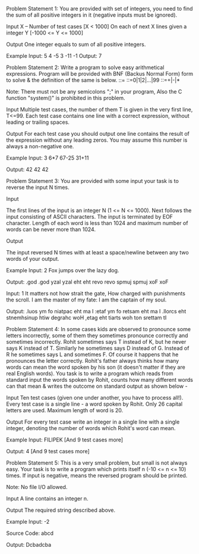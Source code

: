 Problem Statement 1: 
You are provided with set of integers, you need to find the sum of all positive integers in it (negative inputs must be ignored).
 
Input
X – Number of test cases [X < 1000]
On each of next X lines given a integer Y [-1000 <= Y <= 1000]

Output
One integer equals to sum of all positive integers.

Example
Input:
5
4
-5
3
-11
-1
Output:
7


Problem Statement 2: 
Write a program to solve easy arithmetical expressions. Program will be provided with BNF (Backus Normal Form) form to solve & the definition of the same is below.
 <expre>::=<num><opt><num>
<num>::=0|1|2|...|99
<opt>::=+|-|*
 
Note: There must not be any semicolons ";" in your program, Also the C function "system()" is prohibited in this problem.

Input
Multiple test cases, the number of them T is given in the very first line, T<=99.
Each test case contains one line with a correct expression, without leading or trailing spaces.

Output 
For each test case you should output one line contains the result of the expression without any leading zeros. You may assume this number is always a non-negative one.
 

Example
Input:
3
6*7
67-25
31+11

Output:
42
42
42

Problem Statement 3: 
You are provided with some input your task is to reverse the input N times.
 
Input
 
The first lines of the input is an integer N (1 <= N <= 1000). Next follows the input consisting of ASCII characters. The input is terminated by EOF character. 
Length of each word is less than 1024 and maximum number of words can be never more than 1024.
 
Output
 
The input reversed N times with at least a space/newline between any two words of your output.
 
 
Example
Input: 
2
Fox jumps over the lazy dog.

Output:
.god .god yzal yzal eht eht revo revo spmuj spmuj xoF xoF
 

Input: 
1 
It matters not how strait the gate,
How charged with punishments the scroll.
I am the master of my fate: 
I am the captain of my soul.
 
Output:
.luos ym fo niatpac eht ma I 
:etaf ym fo retsam  eht ma I
.llorcs eht stnemhsinup htiw degrahc woH
,etag eht tiarts woh ton srettam tI




Problem Statement 4: 
In some cases kids are observed to pronounce some letters incorrectly, some of them they sometimes pronounce correctly and sometimes incorrectly. Rohit sometimes says T instead of K, but he never says K instead of T. Similarly he sometimes says D instead of G. Instead of R he sometimes says L and sometimes F. Of course it happens that he pronounces the letter correctly. Rohit's father always thinks how many words can mean the word spoken by his son (it doesn't matter if they are real English words).
You task is to write a program which reads from standard input the words spoken by Rohit, counts how many different words can that mean & writes the outcome on standard output as shown below -
 
Input
Ten test cases (given one under another, you have to process all!). Every test case is a single line - a word spoken by Rohit. Only 26 capital letters are used. Maximum length of word is 20.
 
Output
For every test case write an integer in a single line with a single integer, denoting the number of words which Rohit's word can mean.
 

Example
Input:
FILIPEK
[And 9 test cases more]

Output:
4
[And 9 test cases more]







Problem Statement 5: 
This is a very small problem, but small is not always easy. Your task is to write a program which prints itself n (-10 <= n <= 10) times. 
If input is negative, means the reversed program should be printed.

Note: No file I/O allowed.

Input
A line contains an integer n. 

Output 
The required string described above. 

Example
Input:
-2

Source Code:
abcd

Output:
Dcbadcba
